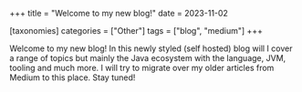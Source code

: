 +++
title = "Welcome to my new blog!"
date = 2023-11-02

[taxonomies]
categories = ["Other"]
tags = ["blog", "medium"]
+++

Welcome to my new blog! In this newly styled (self hosted) blog will I cover a range of topics but mainly the Java ecosystem with the language, JVM, tooling and much more. I will try to migrate over my older articles from Medium to this place. Stay tuned! 
<!-- more -->
